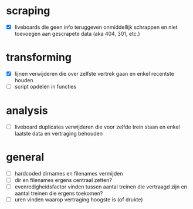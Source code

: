 # scraping
- [x] liveboards die geen info teruggeven onmiddellijk schrappen en niet toevoegen aan gescrapete data (aka 404, 301, etc.)
# transforming
- [x] lijnen verwijderen die over zelfste vertrek gaan en enkel recentste houden
- [ ] script opdelen in functies
# analysis
- [ ] liveboard duplicates verwijderen die voor zelfde trein staan en enkel laatste data en vertraging behouden

# general
- [ ] hardcoded dirnames en filenames vermijden
- [ ] dir en filenames ergens centraal zetten?
- [ ] evenredigheidsfactor vinden tussen aantal treinen die vertraagd zijn en aantal treinen die ergens toekomen?
- [ ] uren vinden waarop vertraging hoogste is (of drukte)
